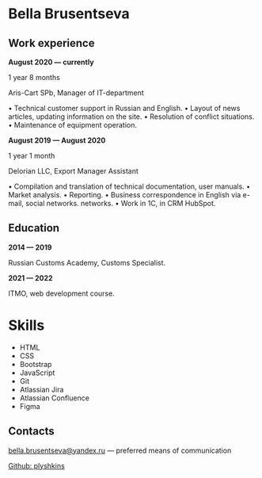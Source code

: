 # Bella Brusentseva

## Work experience
**August 2020 — currently**

1 year 8 months

Aris-Cart SPb, Manager of IT-department

• Technical customer support in Russian and English.
• Layout of news articles, updating information on the site.
• Resolution of conflict situations.
• Maintenance of equipment operation.

**August 2019 — August 2020**

1 year 1 month

Delorian LLC, Export Manager Assistant

• Compilation and translation of technical documentation, user manuals.
• Market analysis.
• Reporting.
• Business correspondence in English via e-mail, social networks. networks.
• Work in 1C, in CRM HubSpot.

## Education
**2014 — 2019**

Russian Customs Academy, Customs Specialist.

**2021 — 2022**

ITMO, web development course.

# Skills
- HTML
- CSS
- Bootstrap
- JavaScript
- Git
- Atlassian Jira
- Atlassian Confluence
- Figma

## Contacts
bella.brusentseva@yandex.ru — preferred means of communication

[Github: plyshkins](https://github.com/plyshkins)
